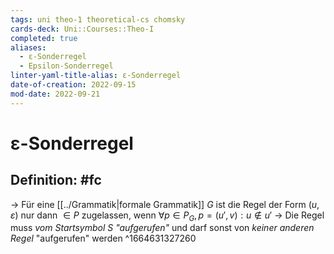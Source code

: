 ```yaml
---
tags: uni theo-1 theoretical-cs chomsky
cards-deck: Uni::Courses::Theo-I
completed: true
aliases:
  - ε-Sonderregel
  - Epsilon-Sonderregel
linter-yaml-title-alias: ε-Sonderregel
date-of-creation: 2022-09-15
mod-date: 2022-09-21
---
```


# ε-Sonderregel

## Definition: #fc
→ Für eine [[../Grammatik|formale Grammatik]] $G$ ist die Regel der Form $(u,\varepsilon)$ nur dann $\in P$ zugelassen, wenn $\forall p\in P_G,p=(u',v):u\notin u'$
	→ Die Regel muss *vom Startsymbol* $S$ *"aufgerufen"* und darf sonst von *keiner anderen Regel* "aufgerufen" werden
^1664631327260
